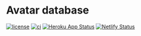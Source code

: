 # Avatar database

[![license](https://img.shields.io/github/license/AnonymousX86/avatar-database)](LICENSE)
[![ci](https://github.com/AnonymousX86/avatar-database/actions/workflows/ci.yml/badge.svg)](https://github.com/AnonymousX86/avatar-database/actions/workflows/ci.yml)
[![Heroku App Status](http://heroku-shields.herokuapp.com/avatar-database)](https://avatar-database.herokuapp.com)
[![Netlify Status](https://api.netlify.com/api/v1/badges/2309d6c3-dd8c-4b0d-b1a3-44db14352f90/deploy-status)](https://app.netlify.com/sites/avatar-database/deploys)

